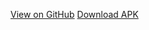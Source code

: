 <a href="https://github.com/HITAM-EPICS/Sahaya" class="btn">View on GitHub</a>
<a href="https://github.com/HITAM-EPICS/Sahaya/releases/download/v0.1-alpha/sahaya.apk" class="btn">Download APK</a>
